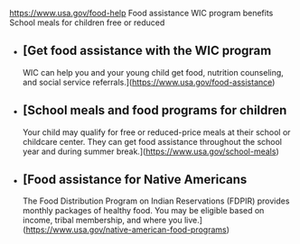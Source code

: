 

https://www.usa.gov/food-help
Food assistance
WIC program benefits
School meals for children free or reduced

* [Get food assistance with the WIC program
  ----------------------------------------

  WIC can help you and your young child get food, nutrition counseling, and social service referrals.](https://www.usa.gov/food-assistance)
* [School meals and food programs for children
  -------------------------------------------

  Your child may qualify for free or reduced-price meals at their school or childcare center. They can get food assistance throughout the school year and during summer break.](https://www.usa.gov/school-meals)
* [Food assistance for Native Americans
  ------------------------------------

  The Food Distribution Program on Indian Reservations (FDPIR) provides monthly packages of healthy food. You may be eligible based on income, tribal membership, and where you live.](https://www.usa.gov/native-american-food-programs)
